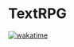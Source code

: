 # TextRPG  
  
[![wakatime](https://wakatime.com/badge/github/bjy0212/TextRPG.svg)](https://wakatime.com/badge/github/bjy0212/TextRPG)